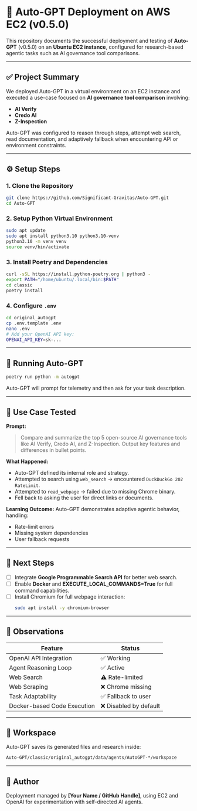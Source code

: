# 🧠 Auto-GPT Deployment on AWS EC2 (v0.5.0)

This repository documents the successful deployment and testing of **Auto-GPT** (v0.5.0) on an **Ubuntu EC2 instance**, configured for research-based agentic tasks such as AI governance tool comparisons.

---

## ✅ Project Summary

We deployed Auto-GPT in a virtual environment on an EC2 instance and executed a use-case focused on **AI governance tool comparison** involving:

- **AI Verify**
- **Credo AI**
- **Z-Inspection**

Auto-GPT was configured to reason through steps, attempt web search, read documentation, and adaptively fallback when encountering API or environment constraints.

---

## ⚙️ Setup Steps

### 1. Clone the Repository

```bash
git clone https://github.com/Significant-Gravitas/Auto-GPT.git
cd Auto-GPT
```

### 2. Setup Python Virtual Environment

```bash
sudo apt update
sudo apt install python3.10 python3.10-venv
python3.10 -m venv venv
source venv/bin/activate
```

### 3. Install Poetry and Dependencies

```bash
curl -sSL https://install.python-poetry.org | python3 -
export PATH="/home/ubuntu/.local/bin:$PATH"
cd classic
poetry install
```

### 4. Configure `.env`

```bash
cd original_autogpt
cp .env.template .env
nano .env
# Add your OpenAI API key:
OPENAI_API_KEY=sk-...
```

---

## 🚀 Running Auto-GPT

```bash
poetry run python -m autogpt
```

Auto-GPT will prompt for telemetry and then ask for your task description.

---

## 🧪 Use Case Tested

**Prompt:**
> Compare and summarize the top 5 open-source AI governance tools like AI Verify, Credo AI, and Z-Inspection. Output key features and differences in bullet points.

**What Happened:**
- Auto-GPT defined its internal role and strategy.
- Attempted to search using `web_search` → encountered `DuckDuckGo 202 RateLimit`.
- Attempted to `read_webpage` → failed due to missing Chrome binary.
- Fell back to asking the user for direct links or documents.

**Learning Outcome:**
Auto-GPT demonstrates adaptive agentic behavior, handling:
- Rate-limit errors
- Missing system dependencies
- User fallback requests

---

## 🔧 Next Steps

- [ ] Integrate **Google Programmable Search API** for better web search.
- [ ] Enable **Docker** and **EXECUTE_LOCAL_COMMANDS=True** for full command capabilities.
- [ ] Install Chromium for full webpage interaction:
  ```bash
  sudo apt install -y chromium-browser
  ```

---

## 🧠 Observations

| Feature                     | Status       |
|----------------------------|--------------|
| OpenAI API Integration     | ✅ Working    |
| Agent Reasoning Loop       | ✅ Active     |
| Web Search                 | ⚠️ Rate-limited |
| Web Scraping               | ❌ Chrome missing |
| Task Adaptability          | ✅ Fallback to user |
| Docker-based Code Execution| ❌ Disabled by default |

---

## 📁 Workspace

Auto-GPT saves its generated files and research inside:

```bash
Auto-GPT/classic/original_autogpt/data/agents/AutoGPT-*/workspace
```

---

## 📌 Author

Deployment managed by **[Your Name / GitHub Handle]**, using EC2 and OpenAI for experimentation with self-directed AI agents.